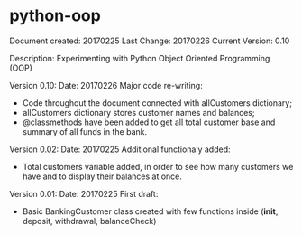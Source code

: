 # python-oop
Document created: 20170225
Last Change: 20170226
Current Version: 0.10

Description: Experimenting with Python Object Oriented Programming (OOP)


Version 0.10:
Date: 20170226
Major code re-writing: 
- Code throughout the document connected with allCustomers dictionary;
- allCustomers dictionary stores customer names and balances;
- @classmethods have been added to get all total customer base and summary of all funds in the bank.


Version 0.02:
Date: 20170225
Additional functionaly added:
- Total customers variable added, in order to see how many customers we have and to display their balances at once.


Version 0.01:
Date: 20170225
First draft:
- Basic BankingCustomer class created with few functions inside (__init__, deposit, withdrawal, balanceCheck)
